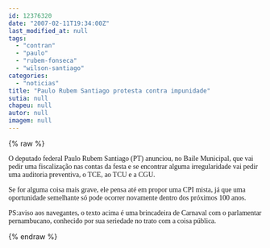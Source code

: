 ```yaml
---
id: 12376320
date: "2007-02-11T19:34:00Z"
last_modified_at: null
tags:
  - "contran"
  - "paulo"
  - "rubem-fonseca"
  - "wilson-santiago"
categories:
  - "noticias"
title: "Paulo Rubem Santiago protesta contra impunidade"
sutia: null
chapeu: null
autor: null
imagem: null
---
```

{% raw %}
<p><P><FONT face=Verdana>O deputado federal Paulo Rubem Santiago (PT) anunciou, no Baile Municipal, que vai pedir uma fiscalização nas contas da festa e se encontrar alguma irregularidade vai pedir uma auditoria preventiva, o TCE, ao TCU e a CGU.</FONT></P></p>
<p><P><FONT face=Verdana>Se for alguma coisa mais grave, ele pensa até em propor uma CPI mista, já que uma oportunidade semelhante só pode ocorrer novamente dentro dos próximos 100 anos.</FONT></P></p>
<p><P><FONT face=Verdana>PS:aviso aos navegantes, o texto acima é uma brincadeira de Carnaval com o parlamentar pernambucano, conhecido por sua seriedade no trato com a coisa pública.</FONT></P> </p>
{% endraw %}